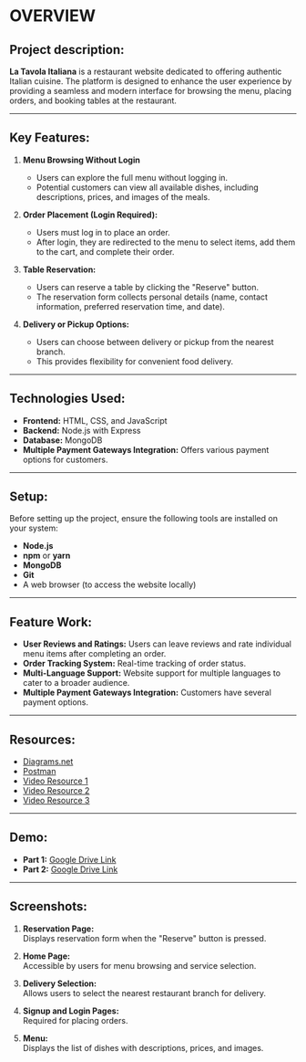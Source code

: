 # OVERVIEW  
## Project description:

**La Tavola Italiana** is a restaurant website dedicated to offering authentic Italian cuisine. The platform is designed to enhance the user experience by providing a seamless and modern interface for browsing the menu, placing orders, and booking tables at the restaurant.

---

## Key Features:

1. **Menu Browsing Without Login**  
   - Users can explore the full menu without logging in.
   - Potential customers can view all available dishes, including descriptions, prices, and images of the meals.

2. **Order Placement (Login Required):**  
   - Users must log in to place an order.
   - After login, they are redirected to the menu to select items, add them to the cart, and complete their order.

3. **Table Reservation:**  
   - Users can reserve a table by clicking the "Reserve" button.
   - The reservation form collects personal details (name, contact information, preferred reservation time, and date).

4. **Delivery or Pickup Options:**  
   - Users can choose between delivery or pickup from the nearest branch.
   - This provides flexibility for convenient food delivery.

---

## Technologies Used:

- **Frontend:** HTML, CSS, and JavaScript  
- **Backend:** Node.js with Express  
- **Database:** MongoDB  
- **Multiple Payment Gateways Integration:** Offers various payment options for customers.

---

## Setup:

Before setting up the project, ensure the following tools are installed on your system:

- **Node.js**  
- **npm** or **yarn**  
- **MongoDB**  
- **Git**  
- A web browser (to access the website locally)

---

## Feature Work:

- **User Reviews and Ratings:** Users can leave reviews and rate individual menu items after completing an order.  
- **Order Tracking System:** Real-time tracking of order status.  
- **Multi-Language Support:** Website support for multiple languages to cater to a broader audience.  
- **Multiple Payment Gateways Integration:** Customers have several payment options.

---

## Resources:

- [Diagrams.net](https://www.diagrams.net/)  
- [Postman](https://www.postman.com/)  
- [Video Resource 1](https://youtu.be/_jm15Bhw3YQ?si=_G)  
- [Video Resource 2](https://youtu.be/cpQzUW1Ibqg?si=LkIMMwnE6SKWdaoK)  
- [Video Resource 3](https://youtu.be/jvaBaxlTqU8?si=uMCsXeYzsjeW4K8n)  

---

## Demo:

- **Part 1:** [Google Drive Link](https://drive.google.com/file/d/1fisNnX9_Y9Tf4zEGJp9hBJQzBMAw_8/view?usp=drive_link1)  
- **Part 2:** [Google Drive Link](https://drive.google.com/file/d/1QVpRJ3fVnpNxPKTtHj7LKsy3OSqsMHXb/view?usp=drive_link)

---

## Screenshots:

1. **Reservation Page:**  
   Displays reservation form when the "Reserve" button is pressed.

2. **Home Page:**  
   Accessible by users for menu browsing and service selection.

3. **Delivery Selection:**  
   Allows users to select the nearest restaurant branch for delivery.

4. **Signup and Login Pages:**  
   Required for placing orders.

5. **Menu:**  
   Displays the list of dishes with descriptions, prices, and images.
